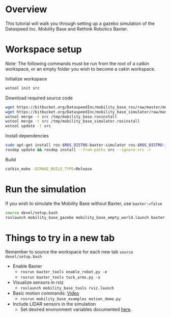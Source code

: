 # Overview
This tutorial will walk you through setting up a gazebo simulation of the Dataspeed Inc. Mobility Base and Rethink Robotics Baxter.

# Workspace setup
Note: The following commands must be run from the root of a catkin workspace, or an empty folder you wish to become a cakin workspace.

Initialize workspace
```bash
wstool init src
```

Download required source code
```bash
wget https://bitbucket.org/DataspeedInc/mobility_base_ros/raw/master/mobility_base.rosinstall -O /tmp/mobility_base.rosinstall
wget https://bitbucket.org/DataspeedInc/mobility_base_simulator/raw/master/mobility_base_simulator.rosinstall -O /tmp/mobility_base_simulator.rosinstall
wstool merge -t src /tmp/mobility_base.rosinstall
wstool merge -t src /tmp/mobility_base_simulator.rosinstall
wstool update -t src
```

Install dependencies
```bash
sudo apt-get install ros-$ROS_DISTRO-baxter-simulator ros-$ROS_DISTRO-joint-state-controller
rosdep update && rosdep install --from-paths src --ignore-src -r
```
Build
```bash
catkin_make -DCMAKE_BUILD_TYPE=Release
```

# Run the simulation
If you wish to simulate the Mobility Base without Baxter, use ```baxter:=false```
```bash
source devel/setup.bash
roslaunch mobility_base_gazebo mobility_base_empty_world.launch baxter:=true
```

# Things to try in a new tab
Remember to source the workspace for each new tab ```source devel/setup.bash```

* Enable Baxter
    * ```rosrun baxter_tools enable_robot.py -e```
    * ```rosrun baxter_tools tuck_arms.py -u```
* Visualize sensors in rviz
    * ```roslaunch mobility_base_tools rviz.launch```
* Basic motion commands: [Video](https://www.youtube.com/watch?v=oF-VAFTKkto)
    * ```rosrun mobility_base_examples motion_demo.py```
* Include LIDAR sensors in the simulation
    * Set desired environment variables documented [here](http://mbsdk.dataspeedinc.com/Config).

